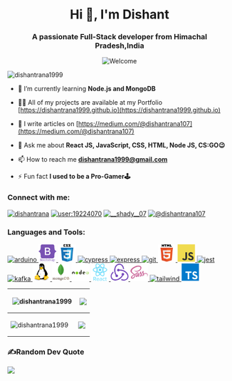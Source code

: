 <h1 align="center">Hi 👋, I'm Dishant</h1>
<h3 align="center">A passionate Full-Stack developer from Himachal Pradesh,India</h3>
<p align="center"><img alt="Welcome" width="700" height="300" src="https://github.com/dishant-rana/dishant-rana/blob/main/assests/coding.gif" /></p>


<p align="left"> <img src="https://komarev.com/ghpvc/?username=dishant-rana&label=Profile%20views&color=0e75b6&style=flat" alt="dishantrana1999" /> </p>

- 🌱 I’m currently learning **Node.js and MongoDB**

- 👨‍💻 All of my projects are available at my Portfolio [https://dishantrana1999.github.io](https://dishantrana1999.github.io)

- 📝 I write articles on [https://medium.com/@dishantrana107](https://medium.com/@dishantrana107)

- 💬 Ask me about **React JS, JavaScript, CSS, HTML, Node JS, CS:GO😉**

- 📫 How to reach me **dishantrana1999@gmail.com**

- ⚡ Fun fact **I used to be a Pro-Gamer🕹️**

<h3 align="left">Connect with me:</h3>
<p align="left">
<a href="https://linkedin.com/in/dishantrana" target="blank"><img align="center" src="https://raw.githubusercontent.com/rahuldkjain/github-profile-readme-generator/master/src/images/icons/Social/linked-in-alt.svg" alt="dishantrana" height="30" width="40" /></a>
<a href="https://stackoverflow.com/users/user:19224070" target="blank"><img align="center" src="https://raw.githubusercontent.com/rahuldkjain/github-profile-readme-generator/master/src/images/icons/Social/stack-overflow.svg" alt="user:19224070" height="30" width="40" /></a>
<a href="https://instagram.com/__shady__07" target="blank"><img align="center" src="https://raw.githubusercontent.com/rahuldkjain/github-profile-readme-generator/master/src/images/icons/Social/instagram.svg" alt="__shady__07" height="30" width="40" /></a>
<a href="https://medium.com/@dishantrana107" target="blank"><img align="center" src="https://raw.githubusercontent.com/rahuldkjain/github-profile-readme-generator/master/src/images/icons/Social/medium.svg" alt="@dishantrana107" height="30" width="40" /></a>
</p>

<h3 align="left">Languages and Tools:</h3>
<p align="left"> <a href="https://www.arduino.cc/" target="_blank" rel="noreferrer"> <img src="https://cdn.worldvectorlogo.com/logos/arduino-1.svg" alt="arduino" width="40" height="40"/> </a> <a href="https://getbootstrap.com" target="_blank" rel="noreferrer"> <img src="https://raw.githubusercontent.com/devicons/devicon/master/icons/bootstrap/bootstrap-plain-wordmark.svg" alt="bootstrap" width="40" height="40"/> </a> <a href="https://www.w3schools.com/css/" target="_blank" rel="noreferrer"> <img src="https://raw.githubusercontent.com/devicons/devicon/master/icons/css3/css3-original-wordmark.svg" alt="css3" width="40" height="40"/> </a> <a href="https://www.cypress.io" target="_blank" rel="noreferrer"> <img src="https://iconape.com/wp-content/files/gj/370774/svg/370774.svg" alt="cypress" width="40" height="40"/> </a> <a href="https://expressjs.com" target="_blank" rel="noreferrer"> <img src="https://keenethics.com/wp-content/uploads/2021/10/Express.js.svg" alt="express" width="40" height="40"/> </a> <a href="https://git-scm.com/" target="_blank" rel="noreferrer"> <img src="https://www.vectorlogo.zone/logos/git-scm/git-scm-icon.svg" alt="git" width="40" height="40"/> </a> <a href="https://www.w3.org/html/" target="_blank" rel="noreferrer"> <img src="https://raw.githubusercontent.com/devicons/devicon/master/icons/html5/html5-original-wordmark.svg" alt="html5" width="40" height="40"/> </a> <a href="https://developer.mozilla.org/en-US/docs/Web/JavaScript" target="_blank" rel="noreferrer"> <img src="https://raw.githubusercontent.com/devicons/devicon/master/icons/javascript/javascript-original.svg" alt="javascript" width="40" height="40"/> </a> <a href="https://jestjs.io" target="_blank" rel="noreferrer"> <img src="https://www.vectorlogo.zone/logos/jestjsio/jestjsio-icon.svg" alt="jest" width="40" height="40"/> </a> <a href="https://kafka.apache.org/" target="_blank" rel="noreferrer"> <img src="https://www.vectorlogo.zone/logos/apache_kafka/apache_kafka-icon.svg" alt="kafka" width="40" height="40"/> </a> <a href="https://www.linux.org/" target="_blank" rel="noreferrer"> <img src="https://raw.githubusercontent.com/devicons/devicon/master/icons/linux/linux-original.svg" alt="linux" width="40" height="40"/> </a> <a href="https://www.mongodb.com/" target="_blank" rel="noreferrer"> <img src="https://raw.githubusercontent.com/devicons/devicon/master/icons/mongodb/mongodb-original-wordmark.svg" alt="mongodb" width="40" height="40"/> </a> <a href="https://nodejs.org" target="_blank" rel="noreferrer"> <img src="https://raw.githubusercontent.com/devicons/devicon/master/icons/nodejs/nodejs-original-wordmark.svg" alt="nodejs" width="40" height="40"/> </a> <a href="https://reactjs.org/" target="_blank" rel="noreferrer"> <img src="https://raw.githubusercontent.com/devicons/devicon/master/icons/react/react-original-wordmark.svg" alt="react" width="40" height="40"/> </a> <a href="https://redux.js.org" target="_blank" rel="noreferrer"> <img src="https://raw.githubusercontent.com/devicons/devicon/master/icons/redux/redux-original.svg" alt="redux" width="40" height="40"/> </a> <a href="https://sass-lang.com" target="_blank" rel="noreferrer"> <img src="https://raw.githubusercontent.com/devicons/devicon/master/icons/sass/sass-original.svg" alt="sass" width="40" height="40"/> </a> <a href="https://tailwindcss.com/" target="_blank" rel="noreferrer"> <img src="https://www.vectorlogo.zone/logos/tailwindcss/tailwindcss-icon.svg" alt="tailwind" width="40" height="40"/> </a> <a href="https://www.typescriptlang.org/" target="_blank" rel="noreferrer"> <img src="https://raw.githubusercontent.com/devicons/devicon/master/icons/typescript/typescript-original.svg" alt="typescript" width="40" height="40"/> </a> </p>


| <p>&nbsp;<img align="center" src="https://github-readme-stats.vercel.app/api?username=dishant-rana&show_icons=true&theme=dark&title_color=ffffff&text_color=5274ff&cache_seconds=1800&locale=en" alt="dishantrana1999" /></p> | <p>&nbsp;<a href="#no_route"><img align="center" src="https://github-readme-stats.vercel.app/api/top-langs/?username=dishant-rana&layout=compact&theme=dark" /></a></p> |
| -- | --- |
| <p><img align="center" src="https://github-readme-streak-stats.herokuapp.com/?user=dishant-rana&theme=dark" alt="dishantrana1999" /></p> |  <p><img src="https://github.com/dishant-rana/dishant-rana/blob/main/assests/cs-go.gif" width="350" align="center"></p>
  ### ✍️Random Dev Quote
![](https://quotes-github-readme.vercel.app/api?type=horizontal&theme=radical)

